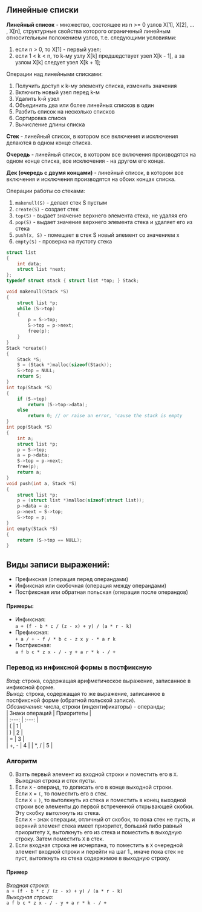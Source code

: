 ## Линейные списки
**Линейный список** - множество, состоящее из n >= 0 узлов X[1], X[2], ... , X[n], структурные свойства которого ограниченый линейным относительным положением узлов, т.е. следующими условиями:
1) если n > 0, то X[1] - первый узел;
2) если 1 < k < n, то k-му узлу X[k] предшедствует узел X[k - 1], а за узлом X[k] следует узел X[k + 1];

Операции над линейными списками:
1) Получить доступ к k-му элементу списка, изменить значения
2) Включить новый узел перед k-м
3) Удалить k-й узел
4) Объединить два или более линейных списков в один
5) Разбить список на несколько списков
6) Сортировка списка
7) Вычисление длины списка

**Стек** - линейный список, в котором все включения и исключения делаются в одном конце списка.

**Очередь** - линейный список, в котором все включения производятся на одном конце списка, все исключения - на другом его конце.

**Дек (очередь с двумя концами)** - линейный список, в котором все включения и исключения производятся на обоих концах списка.

Операции работы со стеками:
1) ```makenull(S)``` - делает стек S пустым
2) ```create(S)``` - создает стек
3) ```top(S)``` - выдает значение верхнего элемента стека, не удаляя его
4) ```pop(S)``` - выдает значение верхнего элемента стека и удаляет его из стека
5) ```push(x, S)``` - помещает в стек S новый элемент со значением x
6) ```empty(S)``` - проверка на пустоту стека  

```cpp
struct list
{
    int data;
    struct list *next;
};
typedef struct stack { struct list *top; } Stack;

void makenull(Stack *S)
{
    struct list *p;
    while (S->top)
    {
        p = S->top;
        S->top = p->next;
        free(p);
    }
}
Stack *create()
{
    Stack *S;
    S = (Stack *)malloc(sizeof(Stack));
    S->top = NULL;
    return S;
}
int top(Stack *S)
{
    if (S->top)
        return (S->top->data);
    else
        return 0; // or raise an error, 'cause the stack is empty  
}
int pop(Stack *S)
{
    int a;
    struct list *p;
    p = S->top;
    a = p->data;
    S->top = p->next;
    free(p);
    return a;
}
void push(int a, Stack *S)
{
    struct list *p;
    p = (struct list *)malloc(sizeof(struct list));
    p->data = a;
    p->next = S->top;
    S->top = p;
}
int empty(Stack *S)
{
    return (S->top == NULL);
}
```
## Виды записи выражений:  
* Префиксная (операция перед операндами)  
* Инфиксная или скобочная (операция между операндами)  
* Постфиксная или обратная польская (операция после операндов)  

#### Примеры:
* Инфиксная:  
    `a + (f - b * c / (z - x) + y) / (a * r - k)`  
* Префиксная:  
    `+ a / + - f / * b c - z x y - * a r k`  
* Постфиксная:  
    `a f b c * z x - / - y + a r * k - / +`  
### Перевод из инфиксной формы в постфиксную  
*Вход*: строка, содержащая арифметическое выражение, записанное в инфиксной форме.  
*Выход*: строка, содержащая то же выражение, записанное в постфиксной форме (обратной польской записи).  
*Обозначения*: числа, строки (индентификаторы) - операнды;  
| Знаки операций | Приоритеты |  
| :---: | :---: |  
| ( | 1 |  
| ) | 2 |  
| = | 3 |  
| +, - | 4 |
| *, / | 5 |

### Алгоритм  
0. Взять первый элемент из входной строки и поместить его в `X`. Выходная строка и стек пусты.
1. Если `X` - операнд, то дописать его в конце выходной строки.  
Если `X` = `(`, то поместить его в стек.  
Если `X` = `)`, то вытолкнуть из стека и поместить в конец выходной строки все элементы до первой встреченной открывающей скобки. Эту скобку вытолкнуть из стека.  
Если `X` - знак операции, отличный от скобок, то пока стек не пусть, и верхний элемент стека имеет приоритет, больший либо равный приоритету `X`, вытолкнуть его из стека и поместить в выходную строку. Затем поместить `X` в стек.  
2. Если входная строка не исчерпана, то поместить в `X` очередной элемент входной строки и перейти на шаг 1., иначе пока стек не пуст, вытолкнуть из стека содержимое в выходную строку.  

#### Пример  
*Входная строка*:  
`a + (f - b * c / (z - x) + y) / (a * r - k)`  
*Выходная строка*:  
`a f b c * z x - / - y + a r * k - / +`    